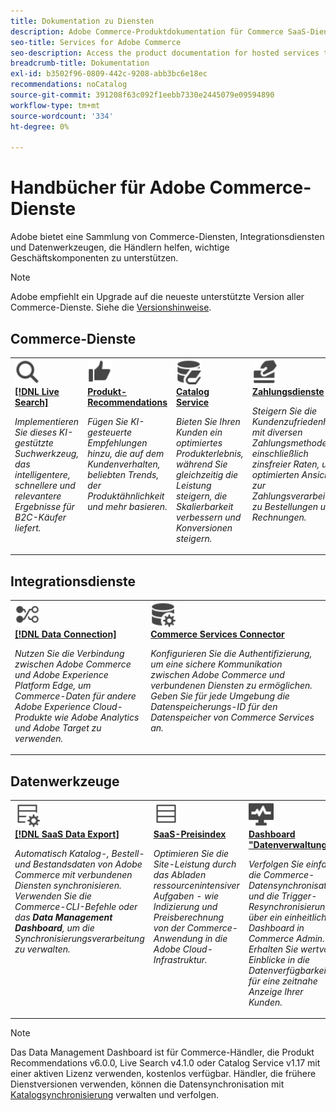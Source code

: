 ```yaml
---
title: Dokumentation zu Diensten
description: Adobe Commerce-Produktdokumentation für Commerce SaaS-Dienste durchsuchen
seo-title: Services for Adobe Commerce
seo-description: Access the product documentation for hosted services that help Adobe Commerce merchants support key components of their business.
breadcrumb-title: Dokumentation
exl-id: b3502f96-0809-442c-9208-abb3bc6e18ec
recommendations: noCatalog
source-git-commit: 391208f63c092f1eebb7330e2445079e09594890
workflow-type: tm+mt
source-wordcount: '334'
ht-degree: 0%

---
```


# Handbücher für Adobe Commerce-Dienste

Adobe bietet eine Sammlung von Commerce-Diensten, Integrationsdiensten und Datenwerkzeugen, die Händlern helfen, wichtige Geschäftskomponenten zu unterstützen.

>[!NOTE]
>
>Adobe empfiehlt ein Upgrade auf die neueste unterstützte Version aller Commerce-Dienste. Siehe die [Versionshinweise](release-notes-all.md).

## Commerce-Dienste

<table style="table-layout:fixed">
<tr style="border: 0;">
   <td valign="top">
      <a href="../live-search//overview.md">
      <img alt="Suche" src="../assets/icons/Magnify.svg" width="40">
      </a>
      <div>
         <a href="../live-search//overview.md">
         <strong>[!DNL Live Search]</strong>
         </a>
      </div>
      <p>
         <em>Implementieren Sie dieses KI-gestützte Suchwerkzeug, das intelligentere, schnellere und relevantere Ergebnisse für B2C-Käufer liefert.</em>
      </p>
   </td>
   <td valign="top">
      <a href="../product-recommendations/overview.md">
      <img alt="ThumbsUp" src="../assets/icons/ThumbUp.svg" width="40">
      </a>
      <div>
         <a href="../product-recommendations/overview.md">
         <strong>Produkt-Recommendations</strong>
         </a>
      </div>
      <p>
         <em>Fügen Sie KI-gesteuerte Empfehlungen hinzu, die auf dem Kundenverhalten, beliebten Trends, der Produktähnlichkeit und mehr basieren.</em>
      </p>
   </td>
   <td valign="top">
      <a href="../catalog-service/overview.md">
      <img alt="Katalogdaten für verbundene Dienste" src="../assets/icons/DataBook.svg" width="40">
      </a>
      <div>
         <a href="../catalog-service/overview.md">
         <strong>Catalog Service</strong>
         </a>
      </div>
      <p>
         <em>Bieten Sie Ihren Kunden ein optimiertes Produkterlebnis, während Sie gleichzeitig die Leistung steigern, die Skalierbarkeit verbessern und Konversionen steigern.</em>
      </p>
   </td>
   <td valign="top">
      <a href="../payment-services/guide-overview.md">
      <img alt="Kreditkartenzahlungen" src="../assets/icons/CreditCard.svg" width="40">
      </a>
      <div>
         <a href="../payment-services/guide-overview.md">
         <strong>Zahlungsdienste</strong>
         </a>
      </div>
      <p>
         <em>Steigern Sie die Kundenzufriedenheit mit diversen Zahlungsmethoden, einschließlich zinsfreier Raten, und optimierten Ansichten zur Zahlungsverarbeitung, zu Bestellungen und Rechnungen.</em>
      </p>
   </td>
</tr>
</table>

## Integrationsdienste

<table style="table-layout:fixed">
<tr style="border: 0;">
   <td valign="top">
      <a href="../data-connection/overview.md">
      <img alt="Daten an die Plattform übertragen" src="../assets/icons/TransferToPlatform.svg" width="40">
      </a>
      <div>
         <a href="../data-connection/overview.md">
         <strong>[!DNL Data Connection]</strong>
         </a>
      </div>
      <p>
         <em>Nutzen Sie die Verbindung zwischen Adobe Commerce und Adobe Experience Platform Edge, um Commerce-Daten für andere Adobe Experience Cloud-Produkte wie Adobe Analytics und Adobe Target zu verwenden.</em>
      </p>
   </td>
   <td valign="top">
      <a href="../landing/saas.md">
      <img alt="ThumbsUp" src="../assets/icons/DataSetting.svg" width="40">
      </a>
      <div>
          <a href="../landing/saas.md">
         <strong>Commerce Services Connector</strong>
         </a>
      </div>
      <p>
         <em>Konfigurieren Sie die Authentifizierung, um eine sichere Kommunikation zwischen Adobe Commerce und verbundenen Diensten zu ermöglichen. Geben Sie für jede Umgebung die Datenspeicherungs-ID für den Datenspeicher von Commerce Services an.</em>
      </p>
   </td>
</tr>
</table>

## Datenwerkzeuge

<table style="table-layout:fixed">
<tr style="border: 0;">
   <td valign="top">
       <a href="../data-export/overview.md">
      <img alt="Verwaltung des SAAs-Datenexport-Feeds" src="../assets/icons/FeedManagement.svg" width="40">
      </a>
      <div>
         <a href="../data-export/overview.md">
         <strong>[!DNL SaaS Data Export]</strong>
         </a>
      </div>
      <p>
         <em> Automatisch Katalog-, Bestell- und Bestandsdaten von Adobe Commerce mit verbundenen Diensten synchronisieren. Verwenden Sie die Commerce-CLI-Befehle oder das <strong>Data Management Dashboard</strong>, um die Synchronisierungsverarbeitung zu verwalten.</em>
      </p>
   </td>
   <td valign="top">
      <a href="../price-index/price-indexing.md">
      <img alt="Produktpreise - Feed" src="../assets/icons/Feed.svg" width="40">
      </a>
      <div>
          <a href="../price-index/price-indexing.md">
         <strong>SaaS-Preisindex</strong>
         </a>
      </div>
      <p>
         <em>Optimieren Sie die Site-Leistung durch das Abladen ressourcenintensiver Aufgaben - wie Indizierung und Preisberechnung von der Commerce-Anwendung in die Adobe Cloud-Infrastruktur.</em>
      </p>
   </td>
   <td valign="top">
      <a href="https://experienceleague.adobe.com/en/docs/commerce-admin/systems/data-transfer/data-dashboard" target="_blank">
      <img alt="Überwachen der Datensynchronisierung" src="../assets/icons/Monitoring.svg" width="40">
      </a>
      <div>
          <a href="https://experienceleague.adobe.com/en/docs/commerce-admin/systems/data-transfer/data-dashboard" target="_blank">
         <strong>Dashboard "Datenverwaltung"</strong>
         </a>
      </div>
      <p>
         <em>Verfolgen Sie einfach die Commerce-Datensynchronisation und die Trigger-Resynchronisierung über ein einheitliches Dashboard in Commerce Admin. Erhalten Sie wertvolle Einblicke in die Datenverfügbarkeit für eine zeitnahe Anzeige Ihrer Kunden.</em>
      </p>
   </td>
</table>

>[!NOTE]
>
>Das Data Management Dashboard ist für Commerce-Händler, die Produkt Recommendations v6.0.0, Live Search v4.1.0 oder Catalog Service v1.17 mit einer aktiven Lizenz verwenden, kostenlos verfügbar. Händler, die frühere Dienstversionen verwenden, können die Datensynchronisation mit [Katalogsynchronisierung](../landing/catalog-sync.md) verwalten und verfolgen.
